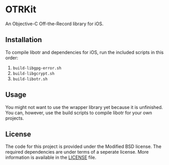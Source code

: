 OTRKit
======

An Objective-C Off-the-Record library for iOS.

Installation
-------

To compile libotr and dependencies for iOS, run the included scripts in this order:

1. `build-libgpg-error.sh`
2. `build-libgcrypt.sh`
3. `build-libotr.sh`

Usage
-------

You might not want to use the wrapper library yet because it is unfinished. You can, however, use the build scripts to compile libotr for your own projects.


License
-------
The code for this project is provided under the Modified BSD license. The required dependencies are under terms of a seperate license. More information is available in the [LICENSE](https://github.com/chatsecure/OTRKit/blob/master/LICENSE) file.